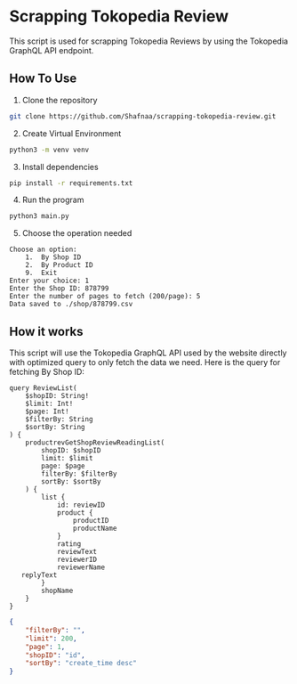 # Scrapping Tokopedia Review

This script is used for scrapping Tokopedia Reviews by using the Tokopedia GraphQL API endpoint. 

## How To Use

1. Clone the repository

```sh
git clone https://github.com/Shafnaa/scrapping-tokopedia-review.git
```

2. Create Virtual Environment 

```sh
python3 -m venv venv
```

3. Install dependencies

```sh
pip install -r requirements.txt
```

4. Run the program

```sh
python3 main.py
```

5. Choose the operation needed

```
Choose an option:
	1.	By Shop ID
	2.	By Product ID
	9.	Exit
Enter your choice: 1
Enter the Shop ID: 878799
Enter the number of pages to fetch (200/page): 5
Data saved to ./shop/878799.csv
```

## How it works

This script will use the Tokopedia GraphQL API used by the website directly with optimized query to only fetch the data we need. Here is the query for fetching By Shop ID:

```gql
query ReviewList(
    $shopID: String!
    $limit: Int!
    $page: Int!
    $filterBy: String
    $sortBy: String
) {
    productrevGetShopReviewReadingList(
        shopID: $shopID
        limit: $limit
        page: $page
        filterBy: $filterBy
        sortBy: $sortBy
    ) {
        list {
            id: reviewID
            product {
                productID
                productName
            }
            rating
            reviewText
            reviewerID
            reviewerName
   replyText
        }
        shopName
    }
}
```

```json
{
    "filterBy": "",
    "limit": 200,
    "page": 1,
    "shopID": "id",
    "sortBy": "create_time desc"
}
```
